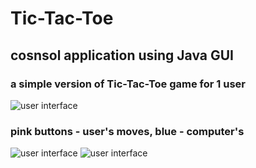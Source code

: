 # Tic-Tac-Toe
## cosnsol application using Java GUI 
### a simple version of Tic-Tac-Toe game for 1 user 
![user interface](https://media.discordapp.net/attachments/727158577994661990/727158651772469268/photo_2020-06-29_16-24-24.jpg)
### pink buttons - user's moves, blue - computer's
![user interface](https://media.discordapp.net/attachments/727158577994661990/727158666549133352/photo_2020-06-29_16-25-33.jpg)
![user interface](https://media.discordapp.net/attachments/727158577994661990/727158669090750555/photo_2020-06-29_16-26-29.jpg)
